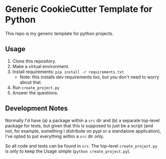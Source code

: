 # Generic CookieCutter Template for Python

This repo is my generic template for python projects.


## Usage

1.  Clone this repository.
2.  Make a virtual environment.
3.  Install requirements: `pip install -r requirements.txt`
    +   Note: this installs dev requirements too, but you don't need to worry
        about that.
4.  Run `create_project.py`
5.  Answer the questions.


## Development Notes

Normally I'd have (a) a package within a `src` dir and (b) a separate top-level
package for tests, but given that this is supposed to just be a script (and
not, for example, something I distribute on pypi or a standalone application),
I've opted to put everything within a `src` dir only.

So all code and tests can be found in `src`. The top-level `create_project.py`
is only to keep the Usage simple (`python create_project.py`).
